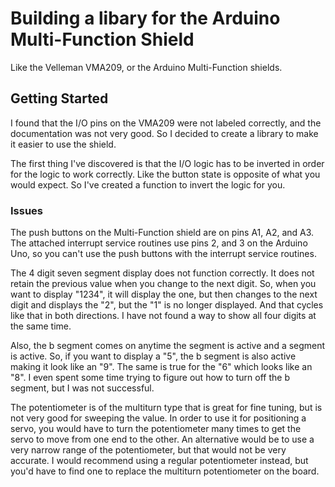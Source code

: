 # Building a libary for the Arduino Multi-Function Shield

Like the Velleman VMA209, or the Arduino Multi-Function shields.

## Getting Started

I found that the I/O pins on the VMA209 were not labeled correctly, and the documentation was not very good.  So I decided to create a library to make it easier to use the shield.

The first thing I've discovered is that the I/O logic has to be inverted in order for the logic to work correctly.  Like the button state is opposite of what you would expect.  So I've created a function to invert the logic for you.

### Issues

The push buttons on the Multi-Function shield are on pins A1, A2, and A3.  The attached interrupt service routines use pins 2, and 3 on the Arduino Uno, so you can't use the push buttons with the interrupt service routines.

The 4 digit seven segment display does not function correctly.  It does not retain the previous value when you change to the next digit.  So, when you want to display "1234", it will display the one, but then changes to the next digit and displays the "2", but the "1" is no longer displayed.  And that cycles like that in both directions.  I have not found a way to show all four digits at the same time.

Also, the b segment comes on anytime the segment is active and a segment is active.  So, if you want to display a "5", the b segment is also active making it look like an "9".  The same is true for the "6" which looks like an "8".  I even spent some time trying to figure out how to turn off the b segment, but I was not successful.

The potentiometer is of the multiturn type that is great for fine tuning, but is not very good for sweeping the value.  In order to use it for positioning a servo, you would have to turn the potentiometer many times to get the servo to move from one end to the other.  An alternative would be to use a very narrow range of the potentiometer, but that would not be very accurate.  I would recommend using a regular potentiometer instead, but you'd have to find one to replace the multiturn potentiometer on the board.
